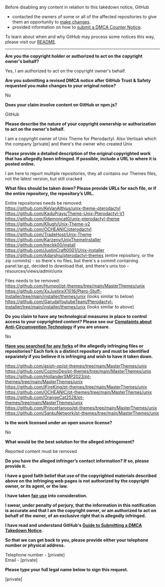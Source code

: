 Before disabling any content in relation to this takedown notice, GitHub
- contacted the owners of some or all of the affected repositories to give them an opportunity to [make changes](https://docs.github.com/en/github/site-policy/dmca-takedown-policy#a-how-does-this-actually-work).
- provided information on how to [submit a DMCA Counter Notice](https://docs.github.com/en/articles/guide-to-submitting-a-dmca-counter-notice).

To learn about when and why GitHub may process some notices this way, please visit our [README](https://github.com/github/dmca/blob/master/README.md#anatomy-of-a-takedown-notice).

---

**Are you the copyright holder or authorized to act on the copyright owner's behalf?**

Yes, I am authorized to act on the copyright owner's behalf.

**Are you submitting a revised DMCA notice after GitHub Trust & Safety requested you make changes to your original notice?**

No

**Does your claim involve content on GitHub or npm.js?**

GitHub

**Please describe the nature of your copyright ownership or authorization to act on the owner's behalf.**

I am a copyright owner of Unix Theme for Pterodactyl. Also Vertisan which the company [private] and there's the owner who created Unix

**Please provide a detailed description of the original copyrighted work that has allegedly been infringed. If possible, include a URL to where it is posted online.**

I am here to report mulitple repositories, they all contains our Themes files, not the latest version, but still cracked

**What files should be taken down? Please provide URLs for each file, or if the entire repository, the repository’s URL.**

Entire repositories needs be removed:  
https://github.com/KeVanAlthius/unix-theme-pterodactyl  
https://github.com/KaduPrays/Theme-Unix-Pterodactyl-V1  
https://github.com/0demoncat0/unix-pterodactyl-theme  
https://github.com/Kllugh/Unix-Theme-v2  
https://github.com/OCHEANIC/pterodactyl  
https://github.com/TradeHost/Unix-Theme  
https://github.com/Karzeny/UnixThemeInstaller  
https://github.com/treckk00/install  
https://github.com/JustinCraft0001/Unix-installer  
https://github.com/Adarshju/pterodactyl-themes (entire repository, or the zip commits) - so there's no files, but there's a commit containing panel.tar.gz, decided to download that, and there's unix too - resources/views/admin/unix

Files needs to be removed:  
https://github.com/Humpol/pt-themes/tree/main/MasterThemes/unix  
https://github.com/XxJustinxX1016/Ptero-Stuff-Installer/tree/main/installer/themes/unix (looks similar to below)  
https://github.com/GarudaYoutubeTeam/Pterodactyl-Installer/tree/main/installer/themes/unix (looks similar to above)  

**Do you claim to have any technological measures in place to control access to your copyrighted content? Please see our <a href="https://docs.github.com/articles/guide-to-submitting-a-dmca-takedown-notice#complaints-about-anti-circumvention-technology">Complaints about Anti-Circumvention Technology</a> if you are unsure.**

No

**<a href="https://docs.github.com/articles/dmca-takedown-policy#b-what-about-forks-or-whats-a-fork">Have you searched for any forks</a> of the allegedly infringing files or repositories? Each fork is a distinct repository and must be identified separately if you believe it is infringing and wish to have it taken down.**

https://github.com/asish-op/pt-themes/tree/main/MasterThemes/unix  
https://github.com/CozmoDev/pt-themes/tree/main/MasterThemes/unix  
https://github.com/HollanderSMP2023/pt-themes/tree/main/MasterThemes/unix  
https://github.com/iFireKing/pt-themes/tree/main/MasterThemes/unix  
https://github.com/OCHEANIC/pt-themes/tree/main/MasterThemes/unix  
https://github.com/OrangeCat2528/pt-themes/tree/main/MasterThemes/unix  
https://github.com/PrinceHarooo/pt-themes/tree/main/MasterThemes/unix  
https://github.com/SankuNetwork/pt-themes/tree/main/MasterThemes/unix  

**Is the work licensed under an open source license?**

No

**What would be the best solution for the alleged infringement?**

Reported content must be removed

**Do you have the alleged infringer’s contact information? If so, please provide it.**

**I have a good faith belief that use of the copyrighted materials described above on the infringing web pages is not authorized by the copyright owner, or its agent, or the law.**

**I have taken <a href="https://www.lumendatabase.org/topics/22">fair use</a> into consideration.**

**I swear, under penalty of perjury, that the information in this notification is accurate and that I am the copyright owner, or am authorized to act on behalf of the owner, of an exclusive right that is allegedly infringed.**

**I have read and understand GitHub's <a href="https://docs.github.com/articles/guide-to-submitting-a-dmca-takedown-notice/">Guide to Submitting a DMCA Takedown Notice</a>.**

**So that we can get back to you, please provide either your telephone number or physical address.**

Telephone number - [private]  
Email - [private]

**Please type your full legal name below to sign this request.**

[private]
